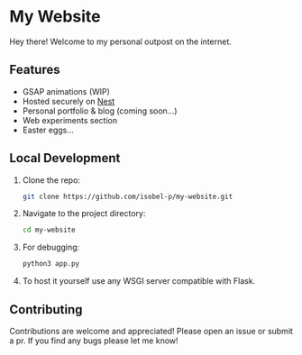 # My Website
Hey there! Welcome to my personal outpost on the internet.

## Features
- GSAP animations (WIP)
- Hosted securely on [Nest](https://hackclub.app)
- Personal portfolio & blog (coming soon...)
- Web experiments section
- Easter eggs...

## Local Development
1. Clone the repo:
    ```bash
    git clone https://github.com/isobel-p/my-website.git
    ```
2. Navigate to the project directory:
    ```bash
    cd my-website
    ```
3. For debugging:
    ```bash
    python3 app.py
    ```
4. To host it yourself use any WSGI server compatible with Flask.

## Contributing
Contributions are welcome and appreciated! Please open an issue or submit a pr. If you find any bugs please let me know!